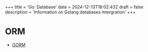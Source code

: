 +++
title = 'Go: Database'
date = 2024-12-13T18:02:43Z
draft = false
description = 'Information on Golang databases intergration'
+++

# ORM

- [GORM](https://gorm.io/)
